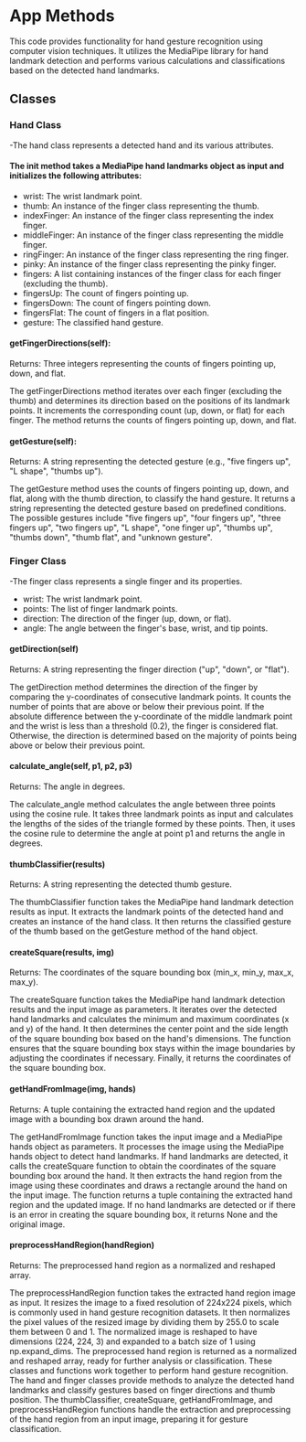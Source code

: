 # App Methods
This code provides functionality for hand gesture recognition using computer vision techniques. 
It utilizes the MediaPipe library for hand landmark detection and performs various calculations and classifications based on the detected hand landmarks.

## Classes
### Hand Class
-The hand class represents a detected hand and its various attributes.


#### The __init__ method takes a MediaPipe hand landmarks object as input and initializes the following attributes:

* wrist: The wrist landmark point.
* thumb: An instance of the finger class representing the thumb.
* indexFinger: An instance of the finger class representing the index finger.
* middleFinger: An instance of the finger class representing the middle finger.
* ringFinger: An instance of the finger class representing the ring finger.
* pinky: An instance of the finger class representing the pinky finger.
* fingers: A list containing instances of the finger class for each finger (excluding the thumb).
* fingersUp: The count of fingers pointing up.
* fingersDown: The count of fingers pointing down.
* fingersFlat: The count of fingers in a flat position.
* gesture: The classified hand gesture.


#### getFingerDirections(self):

Returns: Three integers representing the counts of fingers pointing up, down, and flat.

The getFingerDirections method iterates over each finger (excluding the thumb) and determines its direction based on the positions of its landmark points. It increments the corresponding count (up, down, or flat) for each finger. The method returns the counts of fingers pointing up, down, and flat.

#### getGesture(self): 

Returns: A string representing the detected gesture (e.g., "five fingers up", "L shape", "thumbs up").

The getGesture method uses the counts of fingers pointing up, down, and flat, along with the thumb direction, to classify the hand gesture. It returns a string representing the detected gesture based on predefined conditions. The possible gestures include "five fingers up", "four fingers up", "three fingers up", "two fingers up", "L shape", "one finger up", "thumbs up", "thumbs down", "thumb flat", and "unknown gesture".

### Finger Class
-The finger class represents a single finger and its properties.

* wrist: The wrist landmark point.
* points: The list of finger landmark points.
* direction: The direction of the finger (up, down, or flat).
* angle: The angle between the finger's base, wrist, and tip points.


#### getDirection(self)

Returns: A string representing the finger direction ("up", "down", or "flat").

The getDirection method determines the direction of the finger by comparing the y-coordinates of consecutive landmark points. It counts the number of points that are above or below their previous point. If the absolute difference between the y-coordinate of the middle landmark point and the wrist is less than a threshold (0.2), the finger is considered flat. Otherwise, the direction is determined based on the majority of points being above or below their previous point.

#### calculate_angle(self, p1, p2, p3)

Returns: The angle in degrees.

The calculate_angle method calculates the angle between three points using the cosine rule. It takes three landmark points as input and calculates the lengths of the sides of the triangle formed by these points. Then, it uses the cosine rule to determine the angle at point p1 and returns the angle in degrees.

#### thumbClassifier(results)

Returns: A string representing the detected thumb gesture.

The thumbClassifier function takes the MediaPipe hand landmark detection results as input. It extracts the landmark points of the detected hand and creates an instance of the hand class. It then returns the classified gesture of the thumb based on the getGesture method of the hand object.

#### createSquare(results, img)

Returns: The coordinates of the square bounding box (min_x, min_y, max_x, max_y).

The createSquare function takes the MediaPipe hand landmark detection results and the input image as parameters. It iterates over the detected hand landmarks and calculates the minimum and maximum coordinates (x and y) of the hand. It then determines the center point and the side length of the square bounding box based on the hand's dimensions. The function ensures that the square bounding box stays within the image boundaries by adjusting the coordinates if necessary. Finally, it returns the coordinates of the square bounding box.

#### getHandFromImage(img, hands)

Returns: A tuple containing the extracted hand region and the updated image with a bounding box drawn around the hand.

The getHandFromImage function takes the input image and a MediaPipe hands object as parameters. It processes the image using the MediaPipe hands object to detect hand landmarks. If hand landmarks are detected, it calls the createSquare function to obtain the coordinates of the square bounding box around the hand. It then extracts the hand region from the image using these coordinates and draws a rectangle around the hand on the input image. The function returns a tuple containing the extracted hand region and the updated image. If no hand landmarks are detected or if there is an error in creating the square bounding box, it returns None and the original image.

#### preprocessHandRegion(handRegion)

Returns: The preprocessed hand region as a normalized and reshaped array.

The preprocessHandRegion function takes the extracted hand region image as input. It resizes the image to a fixed resolution of 224x224 pixels, which is commonly used in hand gesture recognition datasets. It then normalizes the pixel values of the resized image by dividing them by 255.0 to scale them between 0 and 1. The normalized image is reshaped to have dimensions (224, 224, 3) and expanded to a batch size of 1 using np.expand_dims. The preprocessed hand region is returned as a normalized and reshaped array, ready for further analysis or classification.
These classes and functions work together to perform hand gesture recognition. The hand and finger classes provide methods to analyze the detected hand landmarks and classify gestures based on finger directions and thumb position. The thumbClassifier, createSquare, getHandFromImage, and preprocessHandRegion functions handle the extraction and preprocessing of the hand region from an input image, preparing it for gesture classification.

